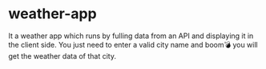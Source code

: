 # weather-app
It a weather app which runs by fulling data from an API and displaying it in the client side.
You just need to enter a valid city name and boom💣 you will get the weather data of that city.
